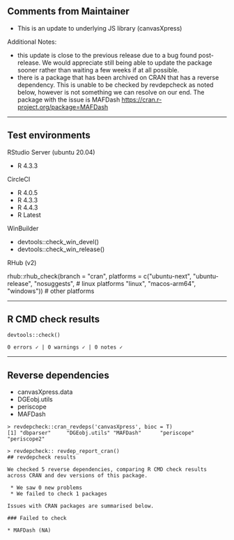 ## Comments from Maintainer

- This is an update to underlying JS library (canvasXpress)

Additional Notes:  

- this update is close to the previous release due to a bug found post-release.  We would appreciate still being able to update
the package sooner rather than waiting a few weeks if at all possible.
- there is a package that has been archived on CRAN that has a reverse dependency.  This is unable to be checked by revdepcheck as noted below, however is not something we can resolve on our end.  The package with the issue is MAFDash https://cran.r-project.org/package=MAFDash

---  

## Test environments


RStudio Server (ubuntu 20.04)  

* R 4.3.3

CircleCI

* R 4.0.5
* R 4.3.3
* R 4.4.3
* R Latest

WinBuilder

* devtools::check_win_devel()  
* devtools::check_win_release()  


RHub (v2)

rhub::rhub_check(branch    = "cran", 
                 platforms = c("ubuntu-next", "ubuntu-release", "nosuggests",  # linux platforms
                               "linux", "macos-arm64", "windows"))             # other platforms


---  

## R CMD check results


```
devtools::check()  

0 errors ✓ | 0 warnings ✓ | 0 notes ✓
```

---  

## Reverse dependencies

* canvasXpress.data
* DGEobj.utils
* periscope
* MAFDash

```
> revdepcheck::cran_revdeps('canvasXpress', bioc = T)
[1] "dbparser"     "DGEobj.utils" "MAFDash"      "periscope"    "periscope2"  
```

```
> revdepcheck:: revdep_report_cran()
## revdepcheck results

We checked 5 reverse dependencies, comparing R CMD check results across CRAN and dev versions of this package.

 * We saw 0 new problems
 * We failed to check 1 packages

Issues with CRAN packages are summarised below.

### Failed to check

* MAFDash (NA)
```
